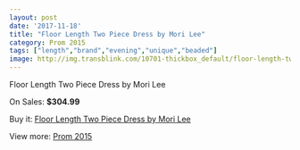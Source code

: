 ```yaml
---
layout: post
date: '2017-11-18'
title: "Floor Length Two Piece Dress by Mori Lee"
category: Prom 2015
tags: ["length","brand","evening","unique","beaded"]
image: http://img.transblink.com/10701-thickbox_default/floor-length-two-piece-dress-by-mori-lee.jpg
---
```

Floor Length Two Piece Dress by Mori Lee

On Sales: **$304.99**
<a href="https://www.transblink.com/en/prom-2015/3478-floor-length-two-piece-dress-by-mori-lee.html"><amp-img layout="responsive" width="600" height="600" src="//img.transblink.com/10701-thickbox_default/floor-length-two-piece-dress-by-mori-lee.jpg" alt="Floor Length Two Piece Dress by Mori Lee 0" /></a>
<a href="https://www.transblink.com/en/prom-2015/3478-floor-length-two-piece-dress-by-mori-lee.html"><amp-img layout="responsive" width="600" height="600" src="//img.transblink.com/10703-thickbox_default/floor-length-two-piece-dress-by-mori-lee.jpg" alt="Floor Length Two Piece Dress by Mori Lee 1" /></a>
<a href="https://www.transblink.com/en/prom-2015/3478-floor-length-two-piece-dress-by-mori-lee.html"><amp-img layout="responsive" width="600" height="600" src="//img.transblink.com/10702-thickbox_default/floor-length-two-piece-dress-by-mori-lee.jpg" alt="Floor Length Two Piece Dress by Mori Lee 2" /></a>

Buy it: [Floor Length Two Piece Dress by Mori Lee](https://www.transblink.com/en/prom-2015/3478-floor-length-two-piece-dress-by-mori-lee.html "Floor Length Two Piece Dress by Mori Lee")

View more: [Prom 2015](https://www.transblink.com/en/10-prom-2015 "Prom 2015")